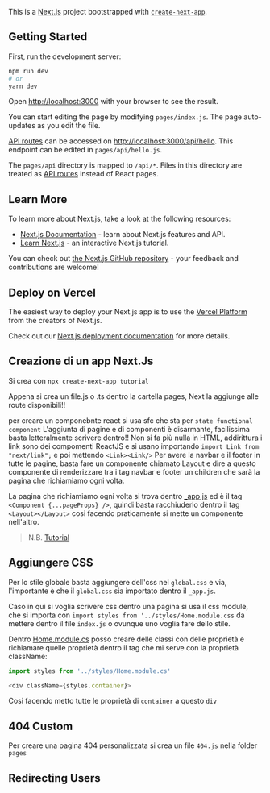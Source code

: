 This is a [Next.js](https://nextjs.org/) project bootstrapped with [`create-next-app`](https://github.com/vercel/next.js/tree/canary/packages/create-next-app).

## Getting Started

First, run the development server:

```bash
npm run dev
# or
yarn dev
```

Open [http://localhost:3000](http://localhost:3000) with your browser to see the result.

You can start editing the page by modifying `pages/index.js`. The page auto-updates as you edit the file.

[API routes](https://nextjs.org/docs/api-routes/introduction) can be accessed on [http://localhost:3000/api/hello](http://localhost:3000/api/hello). This endpoint can be edited in `pages/api/hello.js`.

The `pages/api` directory is mapped to `/api/*`. Files in this directory are treated as [API routes](https://nextjs.org/docs/api-routes/introduction) instead of React pages.

## Learn More

To learn more about Next.js, take a look at the following resources:

- [Next.js Documentation](https://nextjs.org/docs) - learn about Next.js features and API.
- [Learn Next.js](https://nextjs.org/learn) - an interactive Next.js tutorial.

You can check out [the Next.js GitHub repository](https://github.com/vercel/next.js/) - your feedback and contributions are welcome!

## Deploy on Vercel

The easiest way to deploy your Next.js app is to use the [Vercel Platform](https://vercel.com/new?utm_medium=default-template&filter=next.js&utm_source=create-next-app&utm_campaign=create-next-app-readme) from the creators of Next.js.

Check out our [Next.js deployment documentation](https://nextjs.org/docs/deployment) for more details.

## Creazione di un app Next.Js

Si crea con `npx create-next-app tutorial`

Appena si crea un file.js o .ts dentro la cartella pages, Next la aggiunge alle route disponibili!!

per creare un componebnte react si usa sfc che sta per `state functional component`
L'aggiunta di pagine e di componenti è disarmante, facilissima basta letteralmente scrivere dentro!!
Non si fa più nulla in HTML, addirittura i link sono dei compomenti ReactJS e si usano importando `import Link from "next/link";` e poi mettendo `<Link><Link/>`
Per avere la navbar e il footer in tutte le pagine, basta fare un componente chiamato Layout e dire a questo componente di renderizzare tra i tag navbar e footer un children che sarà la pagina che richiamiamo ogni volta.

La pagina che richiamiamo ogni volta si trova dentro [_app.js](pages/_app.js) ed è il tag `<Component {...pageProps} />`, quindi basta racchiuderlo dentro il tag `<Layout></Layout>` cosi facendo praticamente si mette un componente nell'altro.
> N.B. [Tutorial](https://www.youtube.com/watch?v=DGn25s42NvQ&list=PL4cUxeGkcC9g9gP2onazU5-2M-AzA8eBw&index=5)

## Aggiungere CSS

Per lo stile globale basta aggiungere dell'css nel `global.css` e via, l'importante è che il `global.css` sia importato dentro il `_app.js`.

Caso in qui si voglia scrivere css dentro una pagina si usa il css module, che si importa con `import styles from '../styles/Home.module.css` da mettere dentro il file `index.js` o ovunque uno voglia fare dello stile.

Dentro [Home.module.cs](styles/Home.module.css) posso creare delle classi con delle proprietà e richiamare quelle proprietà dentro il tag che mi serve con la proprietà className:

```js
import styles from '../styles/Home.module.cs'

<div className={styles.container}>
```

Cosi facendo metto tutte le proprietà di `container` a questo `div`

## 404 Custom

Per creare una pagina 404 personalizzata si crea un file `404.js` nella folder `pages`

## Redirecting Users